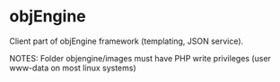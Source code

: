 objEngine
=========

Client part of objEngine framework (templating, JSON service).

NOTES:
Folder objengine/images must have PHP write privileges (user www-data on most linux systems)
